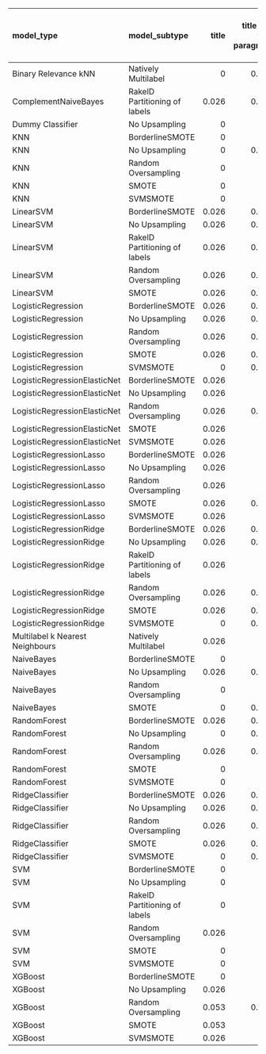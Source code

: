 | model_type                      | model_subtype                 |   title |   title and first paragraph |   title and 5 sentences |   title and 10 sentences | title and first sentence each paragraph   |   raw text |
|:--------------------------------|:------------------------------|--------:|----------------------------:|------------------------:|-------------------------:|:------------------------------------------|-----------:|
| Binary Relevance kNN            | Natively Multilabel           |   0     |                       0.053 |                   0     |                    0.026 | 0.000                                     |      0     |
| ComplementNaiveBayes            | RakelD Partitioning of labels |   0.026 |                       0.079 |                   0.079 |                    0.158 | 0.079                                     |      0.053 |
| Dummy Classifier                | No Upsampling                 |   0     |                       0     |                   0     |                    0     | 0.000                                     |      0     |
| KNN                             | BorderlineSMOTE               |   0     |                       0     |                   0     |                    0     | 0.000                                     |      0     |
| KNN                             | No Upsampling                 |   0     |                       0.026 |                   0     |                    0     | 0.132                                     |      0.053 |
| KNN                             | Random Oversampling           |   0     |                       0     |                   0.026 |                    0     | 0.000                                     |      0     |
| KNN                             | SMOTE                         |   0     |                       0     |                   0     |                    0     | 0.000                                     |      0     |
| KNN                             | SVMSMOTE                      |   0     |                       0     |                   0     |                    0     | 0.000                                     |      0     |
| LinearSVM                       | BorderlineSMOTE               |   0.026 |                       0.053 |                   0.079 |                    0.105 | 0.053                                     |      0.053 |
| LinearSVM                       | No Upsampling                 |   0.026 |                       0.053 |                   0.079 |                    0.105 | 0.053                                     |      0.053 |
| LinearSVM                       | RakelD Partitioning of labels |   0.026 |                       0.026 |                   0.053 |                    0.132 | 0.105                                     |      0.132 |
| LinearSVM                       | Random Oversampling           |   0.026 |                       0.053 |                   0.079 |                    0.105 | 0.053                                     |      0.053 |
| LinearSVM                       | SMOTE                         |   0.026 |                       0.053 |                   0.079 |                    0.105 | 0.053                                     |      0.053 |
| LogisticRegression              | BorderlineSMOTE               |   0.026 |                       0.053 |                   0.105 |                    0.105 | 0.053                                     |      0.079 |
| LogisticRegression              | No Upsampling                 |   0.026 |                       0.053 |                   0.079 |                    0.105 | 0.053                                     |      0.079 |
| LogisticRegression              | Random Oversampling           |   0.026 |                       0.053 |                   0.079 |                    0.079 | 0.053                                     |      0.053 |
| LogisticRegression              | SMOTE                         |   0.026 |                       0.053 |                   0.105 |                    0.105 | 0.053                                     |      0.053 |
| LogisticRegression              | SVMSMOTE                      |   0     |                       0.053 |                   0.053 |                    0     | 0.053                                     |      0.053 |
| LogisticRegressionElasticNet    | BorderlineSMOTE               |   0.026 |                       0     |                   0.053 |                    0.053 | 0.053                                     |      0.158 |
| LogisticRegressionElasticNet    | No Upsampling                 |   0.026 |                       0     |                   0.079 |                    0.053 | 0.053                                     |      0.132 |
| LogisticRegressionElasticNet    | Random Oversampling           |   0.026 |                       0.026 |                   0.053 |                    0.053 | 0.053                                     |      0.158 |
| LogisticRegressionElasticNet    | SMOTE                         |   0.026 |                       0     |                   0.053 |                    0.053 | 0.053                                     |      0.132 |
| LogisticRegressionElasticNet    | SVMSMOTE                      |   0.026 |                       0     |                   0.026 |                    0     | 0.053                                     |      0.105 |
| LogisticRegressionLasso         | BorderlineSMOTE               |   0.026 |                       0     |                   0.026 |                    0.079 | 0.105                                     |      0.105 |
| LogisticRegressionLasso         | No Upsampling                 |   0.026 |                       0     |                   0.026 |                    0.053 | 0.105                                     |      0.105 |
| LogisticRegressionLasso         | Random Oversampling           |   0.026 |                       0     |                   0     |                    0.053 | 0.105                                     |      0.105 |
| LogisticRegressionLasso         | SMOTE                         |   0.026 |                       0.026 |                   0.026 |                    0.053 | 0.079                                     |      0.105 |
| LogisticRegressionLasso         | SVMSMOTE                      |   0.026 |                       0     |                   0.026 |                    0     | 0.079                                     |      0.079 |
| LogisticRegressionRidge         | BorderlineSMOTE               |   0.026 |                       0.053 |                   0.105 |                    0.132 | 0.079                                     |      0.053 |
| LogisticRegressionRidge         | No Upsampling                 |   0.026 |                       0.053 |                   0.105 |                    0.105 | 0.079                                     |      0.079 |
| LogisticRegressionRidge         | RakelD Partitioning of labels |   0.026 |                       0     |                   0.079 |                    0.184 | 0.079                                     |      0.053 |
| LogisticRegressionRidge         | Random Oversampling           |   0.026 |                       0.053 |                   0.105 |                    0.132 | 0.079                                     |      0.053 |
| LogisticRegressionRidge         | SMOTE                         |   0.026 |                       0.053 |                   0.105 |                    0.132 | 0.079                                     |      0.053 |
| LogisticRegressionRidge         | SVMSMOTE                      |   0     |                       0.053 |                   0.053 |                    0     | 0.079                                     |      0.053 |
| Multilabel k Nearest Neighbours | Natively Multilabel           |   0.026 |                       0     |                   0.053 |                    0.132 | 0.026                                     |      0.053 |
| NaiveBayes                      | BorderlineSMOTE               |   0     |                       0     |                   0.079 |                    0.079 | 0.026                                     |      0.026 |
| NaiveBayes                      | No Upsampling                 |   0.026 |                       0.026 |                   0.079 |                    0.053 | 0.079                                     |      0.053 |
| NaiveBayes                      | Random Oversampling           |   0     |                       0     |                   0.053 |                    0.079 | 0.026                                     |      0.026 |
| NaiveBayes                      | SMOTE                         |   0     |                       0.026 |                   0.053 |                    0.053 | 0.026                                     |      0.053 |
| RandomForest                    | BorderlineSMOTE               |   0.026 |                       0.026 |                   0.026 |                    0.026 | 0.079                                     |      0.079 |
| RandomForest                    | No Upsampling                 |   0     |                       0.026 |                   0     |                    0.026 | 0.053                                     |      0.079 |
| RandomForest                    | Random Oversampling           |   0.026 |                       0.026 |                   0.026 |                    0.026 | 0.132                                     |      0.132 |
| RandomForest                    | SMOTE                         |   0     |                       0     |                   0.053 |                    0.053 | 0.079                                     |      0.105 |
| RandomForest                    | SVMSMOTE                      |   0     |                       0     |                   0.026 |                    0     | 0.053                                     |      0.079 |
| RidgeClassifier                 | BorderlineSMOTE               |   0.026 |                       0.053 |                   0.079 |                    0.132 | 0.053                                     |      0.053 |
| RidgeClassifier                 | No Upsampling                 |   0.026 |                       0.053 |                   0.079 |                    0.132 | 0.053                                     |      0.053 |
| RidgeClassifier                 | Random Oversampling           |   0.026 |                       0.053 |                   0.079 |                    0.132 | 0.053                                     |      0.053 |
| RidgeClassifier                 | SMOTE                         |   0.026 |                       0.053 |                   0.079 |                    0.132 | 0.053                                     |      0.053 |
| RidgeClassifier                 | SVMSMOTE                      |   0     |                       0.053 |                   0.053 |                    0     | 0.053                                     |      0.053 |
| SVM                             | BorderlineSMOTE               |   0     |                       0     |                   0     |                    0     | 0.000                                     |      0     |
| SVM                             | No Upsampling                 |   0     |                       0     |                   0     |                    0     | 0.000                                     |      0     |
| SVM                             | RakelD Partitioning of labels |   0     |                       0     |                   0     |                    0     | 0.000                                     |      0     |
| SVM                             | Random Oversampling           |   0.026 |                       0     |                   0     |                    0     | 0.000                                     |      0     |
| SVM                             | SMOTE                         |   0     |                       0     |                   0     |                    0     | 0.000                                     |      0     |
| SVM                             | SVMSMOTE                      |   0     |                       0     |                   0     |                    0     | 0.000                                     |      0     |
| XGBoost                         | BorderlineSMOTE               |   0     |                       0     |                   0.053 |                    0.079 | 0.105                                     |      0.105 |
| XGBoost                         | No Upsampling                 |   0.026 |                       0     |                   0.026 |                    0.053 | **0.211**                                 |      0.105 |
| XGBoost                         | Random Oversampling           |   0.053 |                       0.026 |                   0     |                    0.053 | 0.184                                     |      0.079 |
| XGBoost                         | SMOTE                         |   0.053 |                       0     |                   0.026 |                    0.053 | 0.158                                     |      0.105 |
| XGBoost                         | SVMSMOTE                      |   0.026 |                       0     |                   0.026 |                    0     | 0.105                                     |      0.105 |
